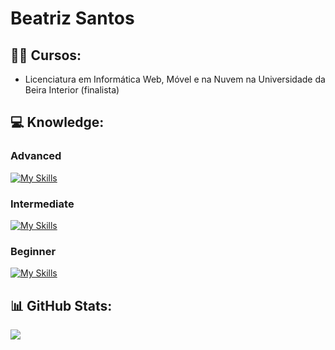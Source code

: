 # Beatriz Santos 

## 👩‍🎓 Cursos:
- Licenciatura em Informática Web, Móvel e na Nuvem na Universidade da Beira Interior (finalista) 

## 💻 Knowledge:
### Advanced
[![My Skills](https://skillicons.dev/icons?i=java,javascript,css,html,mongodb,mysql,illustrator,figma&theme=light)](https://skillicons.dev)

### Intermediate 
[![My Skills](https://skillicons.dev/icons?i=php,python,express,flutter,dart,firebase,photoshop&theme=light)](https://skillicons.dev)

### Beginner 
[![My Skills](https://skillicons.dev/icons?i=docker,kubernetes,django,blender,unity,unreal&theme=light)](https://skillicons.dev)

## 📊 GitHub Stats:
![](https://github-readme-stats.vercel.app/api/top-langs/?username=beatrizfs04&theme=algolia&hide_border=false&include_all_commits=true&count_private=true&layout=compact)
